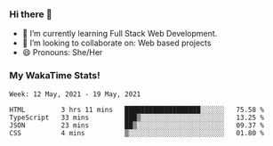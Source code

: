 ### Hi there 👋

- 🌱 I’m currently learning Full Stack Web Development.
- 👯 I’m looking to collaborate on: Web based projects
- 😄 Pronouns: She/Her

### My WakaTime Stats!

<!--START_SECTION:waka-->
```text
Week: 12 May, 2021 - 19 May, 2021

HTML         3 hrs 11 mins   ███████████████████░░░░░░   75.58 % 
TypeScript   33 mins         ███▒░░░░░░░░░░░░░░░░░░░░░   13.25 % 
JSON         23 mins         ██▒░░░░░░░░░░░░░░░░░░░░░░   09.37 % 
CSS          4 mins          ▒░░░░░░░░░░░░░░░░░░░░░░░░   01.80 % 
```
<!--END_SECTION:waka-->
